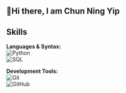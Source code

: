 ## 👋Hi there, I am Chun Ning Yip

## Skills

**Languages & Syntax:**  
![Python](https://img.shields.io/badge/-Python-3776AB?style=flat-square&logo=python&logoColor=ffffff)  
![SQL](https://img.shields.io/badge/-SQL-003B57?style=flat-square&logo=sql&logoColor=ffffff)

**Development Tools:**  
![Git](https://img.shields.io/badge/-Git-F05032?style=flat-square&logo=git&logoColor=ffffff)  
![GitHub](https://img.shields.io/badge/-GitHub-181717?style=flat-square&logo=github&logoColor=ffffff)

<!--
**ning733/ning733** is a ✨ _special_ ✨ repository because its `README.md` (this file) appears on your GitHub profile.

Here are some ideas to get you started:

- 🔭 I’m currently working on ...
- 🌱 I’m currently learning ...
- 👯 I’m looking to collaborate on ...
- 🤔 I’m looking for help with ...
- 💬 Ask me about ...
- 📫 How to reach me: ...
- 😄 Pronouns: ...
- ⚡ Fun fact: ...
-->
